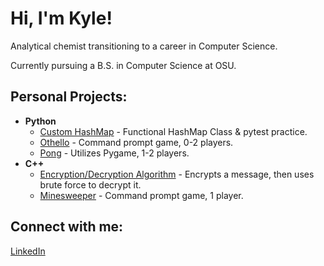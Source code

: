 <h1>Hi, I'm Kyle!</h1>
<p>Analytical chemist transitioning to a career in Computer Science.</p>
<p>Currently pursuing a B.S. in Computer Science at OSU.</p>
<h2>Personal Projects:</h2>

- <b>Python</b>
  - [Custom HashMap](https://github.com/kipppppp/HashMap) - Functional HashMap Class & pytest practice.
  - [Othello](https://github.com/kipppppp/Othello) - Command prompt game, 0-2 players.
  - [Pong](https://github.com/kipppppp/Pong_pygame) - Utilizes Pygame, 1-2 players.
- <b>C++</b>
  - [Encryption/Decryption Algorithm](https://github.com/kipppppp/DecryptionAlgorithm) - Encrypts a message, then uses brute force to decrypt it.
  - [Minesweeper](https://github.com/kipppppp/MineSweeper) - Command prompt game, 1 player.

<h2>Connect with me:</h2>

[LinkedIn](https://www.linkedin.com/in/kyle-j-gonzales)
